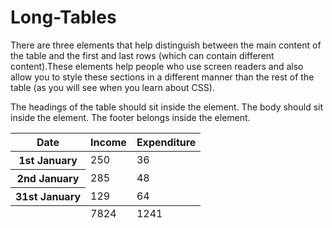 # Long-Tables

There are three elements that help distinguish between the main content of the table and the first and last rows (which can contain different content).These elements help people 
who use screen readers and also allow you to style these sections in a different manner than the rest of the table (as you will see when you learn about CSS).
<thead>
The headings of the table should sit inside the <thead> element. 
<tbody>
The body should sit inside the <tbody> element. 
<tfoot>
The footer belongs inside the <tfoot> element.

<table>
 <thead>
  <tr>
   <th>Date</th>
   <th>Income</th>
   <th>Expenditure</th>
  </tr>
 </thead>
 <tbody>
  <tr>
   <th>1st January</th>
   <td>250</td>
   <td>36</td>
  </tr>
  <tr>
   <th>2nd January</th>
   <td>285</td>
   <td>48</td>
  </tr>
  <!-- additional rows as above -->
  <tr>
   <th>31st January</th>
   <td>129</td>
   <td>64</td>
  </tr>
 </tbody>
 <tfoot>
  <tr>
   <td></td>
   <td>7824</td>
   <td>1241</td>
  </tr>
 </tfoot>
</table>

